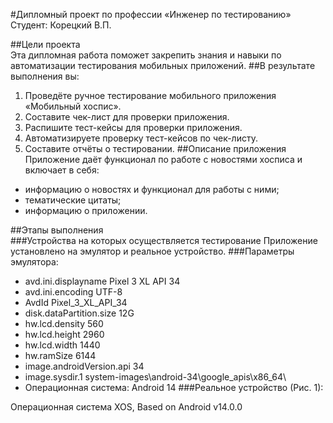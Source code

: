 #Дипломный проект по профессии «Инженер по тестированию»  
Студент: Корецкий В.П.  

##Цели проекта  
Эта дипломная работа поможет закрепить знания и навыки по автоматизации тестирования мобильных приложений.
##В результате выполнения вы:
1. Проведёте ручное тестирование мобильного приложения «Мобильный хоспис».
2. Составите чек-лист для проверки приложения.
3. Распишите тест-кейсы для проверки приложения.
4. Автоматизируете проверку тест-кейсов по чек-листу.
5. Составите отчёты о тестировании.
##Описание приложения  
Приложение даёт функционал по работе с новостями хосписа и включает в себя:  
* информацию о новостях и функционал для работы с ними;
* тематические цитаты;
* информацию о приложении.

##Этапы выполнения  
###Устройства на которых осуществляется тестирование
Приложение установлено на эмулятор и реальное устройство.
###Параметры эмулятора:
* avd.ini.displayname		Pixel 3 XL API 34
* avd.ini.encoding			UTF-8
* AvdId					Pixel_3_XL_API_34
* disk.dataPartition.size          12G
* hw.lcd.density                   560
* hw.lcd.height                    2960
* hw.lcd.width                     1440
* hw.ramSize                       6144
* image.androidVersion.api         34
* image.sysdir.1                   system-images\android-34\google_apis\x86_64\
* Операционная система: Android 14
###Реальное устройство (Рис. 1):

Операционная система XOS, Based on Android v14.0.0
